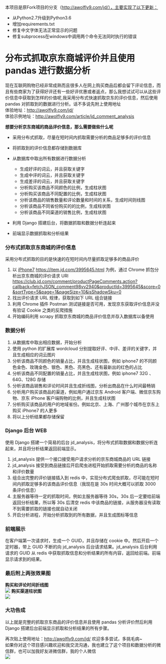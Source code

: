 本项目是原Fork项目的分支（http://awolfly9.com/jd/），主要实现了以下更新：
- 从Python2.7升级到Python3.6
- 增加requirements.txt
- 修复中文字体无法正常显示的问题
- 修复subprocess在windows中调用两个命令无法同时执行的错误


# 分布式抓取京东商城评价并且使用 pandas 进行数据分析

现在互联网购物已经非常成熟而且很多人在网上购买商品后都会留下评论信息，而且有些商家为了获得好评还有一些好评优惠或者返点，那么我想试试可以从这些评价信息中获取到怎样的价值呢,我采用分布式快速抓取京东的评价信息，然后使用 pandas 对抓取到的数据进行分析。话不多说先附上使用地址<br>
体验地址：<http://awolfly9.com/jd/><br>
体验示例地址：<http://awolfly9.com/article/jd_comment_analysis><br>


**想要分析京东商城的商品评价信息，那么需要做些什么呢** <br>

* 采用分布式抓取，尽量在短时间内抓取需要分析的商品足够多的评价信息 <br>
* 将抓取到的评价信息都存储到数据库
* 从数据库中取出所有数据进行数据分析
	* 生成好评的词云，并且获取关键字
	* 生成中评的词云，并且获取关键字
	* 生成差评的词云，并且获取关键字
	* 分析购买该商品不同颜色的比例，生成柱状图
	* 分析购买该商品不同配置的比例，生成柱状图
	* 分析该商品的销售数量和评论数量和时间的关系，生成时间则线图
	* 分析该商品不同省份购买的的比例，生成柱状图
	* 分析该商品不同渠道的销售比例，生成柱状图
	
* 利用 Django 搭建后台，将数据抓取和数据分析连起来
* 前端显示数据抓取和分析结果


### 分布式抓取京东商城的评价信息
采用分布式抓取的目的是快速的在短时间内尽量抓取足够多的商品评价

1. 以 [iPhone7](https://item.jd.com/3995645.html) <https://item.jd.com/3995645.html> 为例，通过 Chrome 抓包分析出京东商城的评价请求 URl <https://club.jd.com/comment/productPageComments.action?callback=fetchJSON_comment98vv2940&productId=3995645&score=0&sortType=5&page=1&pageSize=10&isShadowSku=0>
2. 找出评价请求 URL 规律，获取到如下 URL 组合链接
3. 利用 Chrome 插件 Postman 测试链接是否可用，发现京东获取评价信息并没有验证 Cookie 之类的反爬措施
4. 开始编码利用 scrapy 抓取京东商城的商品评价信息并存入数据库以备使用

### 数据分析
1. 从数据库中取出相应数据，开始分析
2. 使用 python 的扩展库 wordcloud 分别提取好评、中评、差评的关键字，并且生成相应的词云图片
3. 分析该商品不同颜色的销量占比，并且生成柱状图，例如 iphone7 的不同颜色金色、玫瑰金色、银色、黑色、亮黑色、还有最新出的红色的占比
4. 分析该商品不同配置的销量占比，并且生成柱状图，例如 iphone7 32G 、 64G、128G 存储
5. 分析该商品销售和评论时间并且生成折线图，分析出商品在什么时间最畅销 
6. 分析用户购买该商品的渠道，例如用户通过京东 Android 客户端、微信京东购物、京东 iPhone 客户端购物的比例，并且生成柱状图
7. 分析购买该商品的用户的地域省份。例如北京、上海、广州那个城市在京东上购买 iPhone7 的人更多
8. 将以上分析结果都存储保留

### Django 后台 WEB
使用 Django 搭建一个简易的后台 jd_analysis，将分布式抓取数据和数据分析连起来，并且将分析结果返回前端显示。

1. jd_analysis 提供一个接口接受用户请求分析的京东商城商品的 URL 链接
2. jd_analysis 接受到商品链接后开启爬虫进程开始抓取需要分析的商品的名称和评价数量
3. 组合出完整的评价链接插入到 redis 中，实现分布式爬虫抓取，尽可能在短时间内抓取足够多的该商品评价信息（我现在是 30s 时间大概可以抓取 3000 条评价信息）
4. 主服务器等待一定的抓取时间，例如主服务器等待 30s，30s 后一定要给前端返回分析结果，所以等 30s 后清空 redis 中该商品的链接，从服务器没有读取不到需要抓取的链接也就自动关闭
5. 开启分析进程，开始分析抓取到的所有数据，并且生成图标等信息

### 前端展示
在客户端第一次请求时，生成一个 GUID，并且存储在 cookie 中。然后开启一个定时器，带上 GUID 不断的向 jd_analysis 后台请求结果。jd_analysis 后台利用请求的 GUID 从 redis 中获取抓取信息和分析结果的所有内容，返回给前端。前端显示请求到的结果。

### 最后附上两张效果图
**购买和评论时间折线图<br>**
![](http://i.imgur.com/dYShBOB.png)
**购买渠道柱状图<br>**
![](http://i.imgur.com/6PKeOOX.png)

### 大功告成
以上就是完整的抓取京东商品的评价信息并且使用 pandas 分析评价然后利用 Django 搭建后台前端显示抓取和分析结果的所有步骤。<br>

再次贴上使用地址：<http://awolfly9.com/jd/> 欢迎多多尝试，多挑毛病~<br>
如果你对这个项目感兴趣欢迎和我交流沟通，我也建立了这个项目和数据分析的微信群，也可以加我好友进微信群，我的个人微信<br>
![](http://awolfly9.com/static/images/weixin.png)






